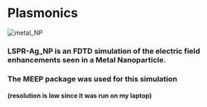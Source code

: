 # Plasmonics
![metal_NP](https://github.com/user-attachments/assets/8f908887-b97f-413c-9f57-f8bcf5f41d76)



### LSPR-Ag_NP is an FDTD simulation of the electric field enhancements seen in a Metal Nanoparticle.
### The MEEP package was used for this simulation
#### (resolution is low since it was run on my laptop)
